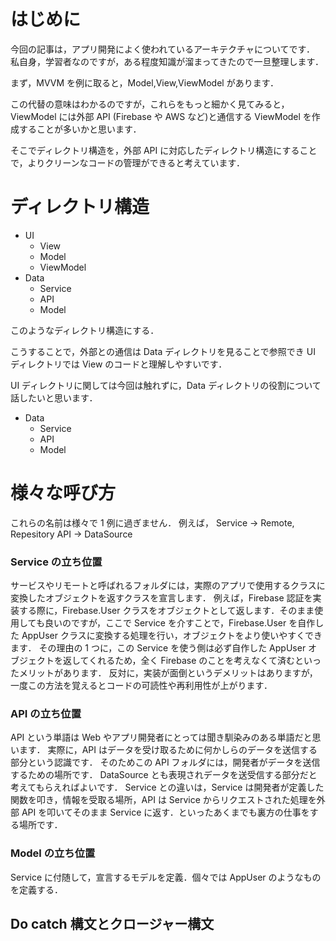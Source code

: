 # はじめに

今回の記事は，アプリ開発によく使われているアーキテクチャについてです．
私自身，学習者なのですが，ある程度知識が溜まってきたので一旦整理します．

まず，MVVM を例に取ると，Model,View,ViewModel があります．

この代替の意味はわかるのですが，これらをもっと細かく見てみると，ViewModel には外部 API (Firebase や AWS など)と通信する ViewModel を作成することが多いかと思います．

そこでディレクトリ構造を，外部 API に対応したディレクトリ構造にすることで，よりクリーンなコードの管理ができると考えています．

# ディレクトリ構造

- UI
  - View
  - Model
  - ViewModel
- Data
  - Service
  - API
  - Model

このようなディレクトリ構造にする．

こうすることで，外部との通信は Data ディレクトリを見ることで参照でき UI ディレクトリでは View のコードと理解しやすいです．

UI ディレクトリに関しては今回は触れずに，Data ディレクトリの役割について話したいと思います．

- Data
  - Service
  - API
  - Model

# 様々な呼び方

これらの名前は様々で 1 例に過ぎません．
例えば，
Service → Remote, Repesitory
API → DataSource

### Service の立ち位置

サービスやリモートと呼ばれるフォルダには，実際のアプリで使用するクラスに変換したオブジェクトを返すクラスを宣言します．
例えば，Firebase 認証を実装する際に，Firebase.User クラスをオブジェクトとして返します．そのまま使用しても良いのですが，ここで Service を介すことで，Firebase.User を自作した AppUser クラスに変換する処理を行い，オブジェクトをより使いやすくできます．
その理由の 1 つに，この Service を使う側は必ず自作した AppUser オブジェクトを返してくれるため，全く Firebase のことを考えなくて済むといったメリットがあります．
反対に，実装が面倒というデメリットはありますが，一度この方法を覚えるとコードの可読性や再利用性が上がります．

### API の立ち位置

API という単語は Web やアプリ開発者にとっては聞き馴染みのある単語だと思います．
実際に，API はデータを受け取るために何かしらのデータを送信する部分という認識です．
そのためこの API フォルダには，開発者がデータを送信するための場所です．
DataSource とも表現されデータを送受信する部分だと考えてもらえればよいです．
Service との違いは，Service は開発者が定義した関数を叩き，情報を受取る場所，API は Service からリクエストされた処理を外部 API を叩いてそのまま Service に返す．といったあくまでも裏方の仕事をする場所です．

### Model の立ち位置

Service に付随して，宣言するモデルを定義．個々では AppUser のようなものを定義する．

## Do catch 構文とクロージャー構文
